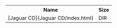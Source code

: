 <table>
<tr><th>Name</th><th>Size</th></tr>
<tr><td>[Jaguar CD](Jaguar CD/index.html)</td><td>DIR</td></tr>
</table>
